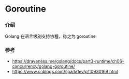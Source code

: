 # Goroutine
### 介绍
Golang 在语言级别支持协程，称之为 goroutine

### 参考
- https://draveness.me/golang/docs/part3-runtime/ch06-concurrency/golang-goroutine/
- https://www.cnblogs.com/sparkdev/p/10930168.html
